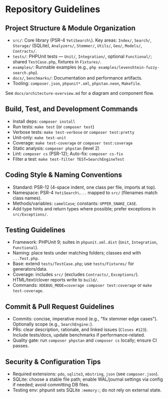 # Repository Guidelines

## Project Structure & Module Organization
- `src/`: Core library (PSR-4 `YetiSearch\`). Key areas: `Index/`, `Search/`, `Storage/` (SQLite), `Analyzers/`, `Stemmer/`, `Utils/`, `Geo/`, `Models/`, `Contracts/`.
- `tests/`: PHPUnit tests — `Unit/`, `Integration/`, optional `Functional/`; shared `TestCase.php`, fixtures in `Fixtures/`.
- `examples/`: Runnable examples (e.g., `php examples/levenshtein-fuzzy-search.php`).
- `docs/`, `benchmarks/`: Documentation and performance artifacts.
- Tooling: `composer.json`, `phpunit*.xml`, `phpstan.neon`, `Makefile`.

See `docs/architecture-overview.md` for a diagram and component flow.

## Build, Test, and Development Commands
- Install deps: `composer install`
- Run tests: `make test` (or `composer test`)
- Verbose tests: `make test-verbose` or `composer test:pretty`
- Unit-only: `make test-unit`
- Coverage: `make test-coverage` or `composer test:coverage`
- Static analysis: `composer phpstan` (level 2)
- Lint: `composer cs` (PSR-12); Auto-fix: `composer cs-fix`
- Filter a test: `make test-filter TEST=SearchEngineTest`

## Coding Style & Naming Conventions
- Standard: PSR-12 (4-space indent, one class per file, imports at top).
- Namespace: PSR-4 `YetiSearch\...` mapped to `src/` (filenames match class names).
- Methods/variables: `camelCase`; constants: `UPPER_SNAKE_CASE`.
- Add type hints and return types where possible; prefer exceptions in `src/Exceptions/`.

## Testing Guidelines
- Framework: PHPUnit 9; suites in `phpunit.xml.dist` (`Unit`, `Integration`, `Functional`).
- Naming: place tests under matching folders; classes end with `...Test.php`.
- Base: extend `tests/TestCase.php`; use `tests/Fixtures/` for generators/data.
- Coverage: includes `src/` (excludes `Contracts/`, `Exceptions/`). HTML/text/clover reports write to `build/`.
- Commands: `XDEBUG_MODE=coverage composer test:coverage` or `make test-coverage`.

## Commit & Pull Request Guidelines
- Commits: concise, imperative mood (e.g., "fix stemmer edge cases"). Optionally scope (e.g., `SearchEngine:`).
- PRs: clear description, rationale, and linked issues (`Closes #123`). Include tests/docs, update benchmarks if performance-related.
- Quality gate: run `composer phpstan` and `composer cs` locally; ensure CI passes.

## Security & Configuration Tips
- Required extensions: `pdo`, `sqlite3`, `mbstring`, `json` (see `composer.json`).
- SQLite: choose a stable file path; enable WAL/journal settings via config if needed; avoid committing DB files.
- Testing env: phpunit sets SQLite `:memory:`; do not rely on external state.
